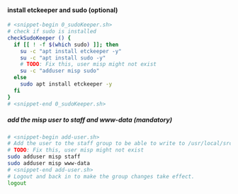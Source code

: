 #### install etckeeper and sudo (optional)


```bash
# <snippet-begin 0_sudoKeeper.sh>
# check if sudo is installed
checkSudoKeeper () {
  if [[ ! -f $(which sudo) ]]; then
    su -c "apt install etckeeper -y"
    su -c "apt install sudo -y"
    # TODO: Fix this, user misp might not exist
    su -c "adduser misp sudo"
  else
    sudo apt install etckeeper -y
  fi
}
# <snippet-end 0_sudoKeeper.sh>
```

##### add the misp user to staff and www-data (mandatory)
```bash
# <snippet-begin add-user.sh>
# Add the user to the staff group to be able to write to /usr/local/src
# TODO: Fix this, user misp might not exist
sudo adduser misp staff
sudo adduser misp www-data
# <snippet-end add-user.sh>
# Logout and back in to make the group changes take effect.
logout
```

